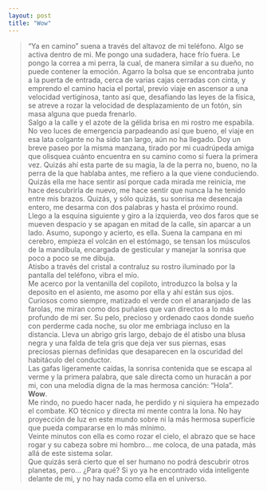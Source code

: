 ```yaml
---
layout: post
title: "Wow"
---
```

>“Ya en camino” suena a través del altavoz de mi teléfono. Algo se activa dentro de mi. Me pongo una sudadera, hace frío fuera. Le pongo la correa a mi perra, la cual, de manera similar a su dueño, no puede contener la emoción. Agarro la bolsa que se encontraba junto a la puerta de entrada, cerca de varias cajas cerradas con cinta, y emprendo el camino hacia el portal, previo viaje en ascensor a una velocidad vertiginosa, tanto así que, desafiando las leyes de la física, se atreve a rozar la velocidad de desplazamiento de un fotón, sin masa alguna que pueda frenarlo.  
>Salgo a la calle y el azote de la gélida brisa en mi rostro me espabila. No veo luces de emergencia parpadeando así que bueno, el viaje en esa lata colgante no ha sido tan largo, aún no ha llegado. Doy un breve paseo por la misma manzana, tirado por mi cuadrúpeda amiga que olisquea cuánto encuentra en su camino como si fuera la primera vez. Quizás ahí esta parte de su magia, la de la perra no, bueno, no la perra de la que hablaba antes, me refiero a la que viene conduciendo. Quizás ella me hace sentir así porque cada mirada me reinicia, me hace descubrirla de nuevo, me hace sentir que nunca la he tenido entre mis brazos. Quizás, y sólo quizás, su sonrisa me desencaja entero, me desarma con dos palabras y hasta el próximo round.  
>Llego a la esquina siguiente y giro a la izquierda, veo dos faros que se mueven despacio y se apagan en mitad de la calle, sin aparcar a un lado. Asumo, supongo y acierto, es ella. Suena la campana en mi cerebro, empieza el volcán en el estómago, se tensan los músculos de la mandíbula, encargada de gesticular y manejar la sonrisa que poco a poco se me dibuja.  
>Atisbo a través del cristal a contraluz su rostro iluminado por la pantalla del teléfono, vibra el mío.  
>Me acerco por la ventanilla del copiloto, introduzco la bolsa y la deposito en el asiento, me asomo por ella y ahí están sus ojos. Curiosos como siempre, matizado el verde con el anaranjado de las farolas, me miran como dos puñales que van directos a lo más profundo de mi ser. Su pelo, precioso y ordenado caos donde sueño con perderme cada noche, su olor me embriaga incluso en la distancia. Lleva un abrigo gris largo, debajo de él atisbo una blusa negra y una falda de tela gris que deja ver sus piernas, esas preciosas piernas definidas que desaparecen en la oscuridad del habitáculo del conductor.  
>Las gafas ligeramente caídas, la sonrisa contenida que se escapa al verme y la primera palabra, que sale directa como un huracán a por mi, con una melodía digna de la mas hermosa canción: “Hola”.  
> **Wow**.  
>Me rindo, no puedo hacer nada, he perdido y ni siquiera ha empezado el combate. KO técnico y directa mi mente contra la lona. No hay proyección de luz en este mundo sobre ni la más hermosa superficie que pueda compararse en lo más mínimo.  
>Veinte minutos con ella es como rozar el cielo, el abrazo que se hace rogar y su cabeza sobre mi hombro... me coloca, de una patada, más allá de este sistema solar.  
>Que quizás será cierto que el ser humano no podrá descubrir otros planetas, pero... ¿Para qué? Si yo ya he encontrado vida inteligente delante de mi, y no hay nada como ella en el universo.
